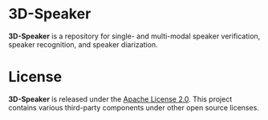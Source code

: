 [//]: # (<div align="left"><img src="docs/images/funasr_logo.jpg" width="400"/></div>)

# 3D-Speaker

<strong>3D-Speaker</strong> is a repository for single- and multi-modal speaker verification, speaker recognition, and speaker diarization.



# License

<strong>3D-Speaker</strong> is released under the [Apache License 2.0](LICENSE). This project contains various third-party components under other open source licenses. 
